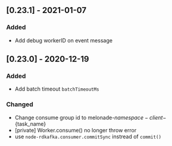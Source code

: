 ## [0.23.1] - 2021-01-07

### Added

- Add debug workerID on event message

## [0.23.0] - 2020-12-19

### Added

- Add batch timeout `batchTimeoutMs`

### Changed

- Change consume group id to melonade-${namespace}-client-${task_name}
- [private] Worker.consume() no longer throw error
- use `node-rdkafka.consumer.commitSync` instread of `commit()`
